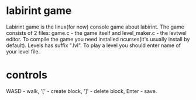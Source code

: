 # labirint game

Labirint game is the linux(for now) console game about labirint. The game consists of 2 files: game.c - the game itself and level_maker.c - the levtwel editor. To compile the game you need installed ncurses(it's usually install by default). Levels has suffix ".lvl". To play a level you should enter name of your level file.

# controls

WASD - walk, '[' - create block, ']' - delete block, Enter - save.
